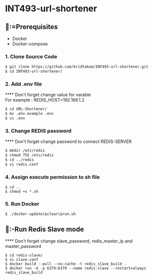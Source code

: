 # INT493-url-shortener

## 🐳:=Prerequisites
- Docker
- Docker-compose

### 1. Clone Source Code
```sh
$ git clone https://github.com/kridtakom/INT493-url-shortener.git 
$ cd INT493-url-shortener/ 
```

### 2. Add .env file
**** Don't forget change value for varable \
For example : REDIS_HOST=192.168.1.2
```sh
$ cd URL-Shortener/
$ mv .env.example .env
$ vi .env
```

### 3. Change REDIS password
**** Don't forget change password to connect REDIS-SERVER
```sh
$ mkdir /etc/redis 
$ chmod 755 /etc/redis
$ cd ../redis
$ vi redis.conf
```

### 4. Assign execute permission to sh file
```
$ cd ..
$ chmod +x *.sh 
```

### 5. Run Docker
```
$ ./docker-update\&clear\&run.sh
```

## 🤖:-Run Redis Slave mode
**** Don't forget change slave_password, redis_master_ip and master_password
```
$ cd redis-slave/
$ vi slave.conf
$ docker build --pull --no-cache -t redis_slave_build .
$ docker run -d -p 6379:6379 --name redis-slave --restart=always redis_slave_build
```
